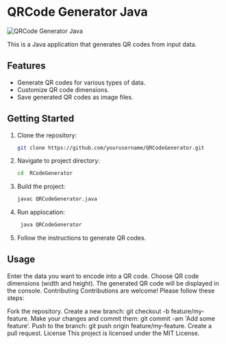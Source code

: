 # QRCode Generator Java

![QRCode Generator Java](/path/to/your/qrcode.png)

This is a Java application that generates QR codes from input data.

## Features

- Generate QR codes for various types of data.
- Customize QR code dimensions.
- Save generated QR codes as image files.

## Getting Started

1. Clone the repository:

   ```bash
   git clone https://github.com/yourusername/QRCodeGenerator.git

2. Navigate to project directory:

   ```bash
   cd  RCodeGenerator

3. Build the project:

   ```bash
   javac QRCodeGenerator.java


4. Run applocation:

   ```bash
    java QRCodeGenerator


5. Follow the instructions to generate QR codes.

## Usage
Enter the data you want to encode into a QR code.
Choose QR code dimensions (width and height).
The generated QR code will be displayed in the console.
Contributing
Contributions are welcome! Please follow these steps:

Fork the repository.
Create a new branch: git checkout -b feature/my-feature.
Make your changes and commit them: git commit -am 'Add some feature'.
Push to the branch: git push origin feature/my-feature.
Create a pull request.
License
This project is licensed under the MIT License.

